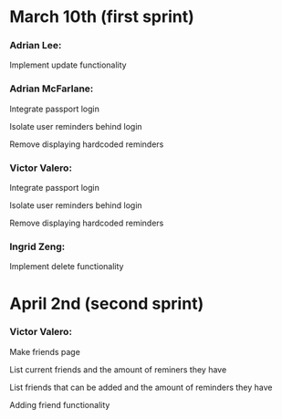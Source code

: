 # March 10th (first sprint)
### Adrian Lee:
  Implement update functionality

### Adrian McFarlane:
  Integrate passport login
  
  Isolate user reminders behind login
  
  Remove displaying hardcoded reminders

### Victor Valero:
  Integrate passport login
  
  Isolate user reminders behind login
  
  Remove displaying hardcoded reminders

### Ingrid Zeng:
  Implement delete functionality
# April 2nd (second sprint)
### Victor Valero:
  Make friends page
  
  List current friends and the amount of reminers they have
  
  List friends that can be added and the amount of reminders they have
  
  Adding friend functionality
